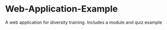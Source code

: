 # Web-Application-Example
A web application for diversity training. Includes a module and quiz example
